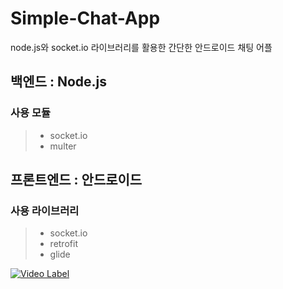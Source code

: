 # Simple-Chat-App
node.js와 socket.io 라이브러리를 활용한 간단한 안드로이드 채팅 어플

## 백엔드 : Node.js

### 사용 모듈
><ul>
>  <li>socket.io</li>
>  <li>multer</li>
></ul>

## 프론트엔드 : 안드로이드

### 사용 라이브러리
><ul>
>  <li>socket.io</li>
>  <li>retrofit</li>
>  <li>glide</li>
></ul>
>

[![Video Label](http://img.youtube.com/vi/gn6hRBCPGVY/0.jpg)](https://youtu.be/gn6hRBCPGVY)
